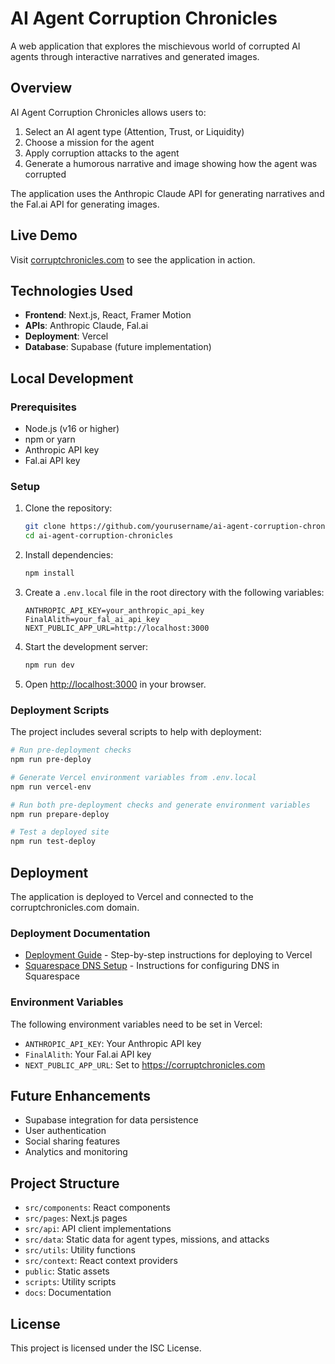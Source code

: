 # AI Agent Corruption Chronicles

A web application that explores the mischievous world of corrupted AI agents through interactive narratives and generated images.

## Overview

AI Agent Corruption Chronicles allows users to:

1. Select an AI agent type (Attention, Trust, or Liquidity)
2. Choose a mission for the agent
3. Apply corruption attacks to the agent
4. Generate a humorous narrative and image showing how the agent was corrupted

The application uses the Anthropic Claude API for generating narratives and the Fal.ai API for generating images.

## Live Demo

Visit [corruptchronicles.com](https://corruptchronicles.com) to see the application in action.

## Technologies Used

- **Frontend**: Next.js, React, Framer Motion
- **APIs**: Anthropic Claude, Fal.ai
- **Deployment**: Vercel
- **Database**: Supabase (future implementation)

## Local Development

### Prerequisites

- Node.js (v16 or higher)
- npm or yarn
- Anthropic API key
- Fal.ai API key

### Setup

1. Clone the repository:
   ```bash
   git clone https://github.com/yourusername/ai-agent-corruption-chronicles.git
   cd ai-agent-corruption-chronicles
   ```

2. Install dependencies:
   ```bash
   npm install
   ```

3. Create a `.env.local` file in the root directory with the following variables:
   ```
   ANTHROPIC_API_KEY=your_anthropic_api_key
   FinalAlith=your_fal_ai_api_key
   NEXT_PUBLIC_APP_URL=http://localhost:3000
   ```

4. Start the development server:
   ```bash
   npm run dev
   ```

5. Open [http://localhost:3000](http://localhost:3000) in your browser.

### Deployment Scripts

The project includes several scripts to help with deployment:

```bash
# Run pre-deployment checks
npm run pre-deploy

# Generate Vercel environment variables from .env.local
npm run vercel-env

# Run both pre-deployment checks and generate environment variables
npm run prepare-deploy

# Test a deployed site
npm run test-deploy
```

## Deployment

The application is deployed to Vercel and connected to the corruptchronicles.com domain. 

### Deployment Documentation

- [Deployment Guide](docs/deployment-guide.md) - Step-by-step instructions for deploying to Vercel
- [Squarespace DNS Setup](docs/squarespace-dns-setup.md) - Instructions for configuring DNS in Squarespace

### Environment Variables

The following environment variables need to be set in Vercel:

- `ANTHROPIC_API_KEY`: Your Anthropic API key
- `FinalAlith`: Your Fal.ai API key
- `NEXT_PUBLIC_APP_URL`: Set to https://corruptchronicles.com

## Future Enhancements

- Supabase integration for data persistence
- User authentication
- Social sharing features
- Analytics and monitoring

## Project Structure

- `src/components`: React components
- `src/pages`: Next.js pages
- `src/api`: API client implementations
- `src/data`: Static data for agent types, missions, and attacks
- `src/utils`: Utility functions
- `src/context`: React context providers
- `public`: Static assets
- `scripts`: Utility scripts
- `docs`: Documentation

## License

This project is licensed under the ISC License.
